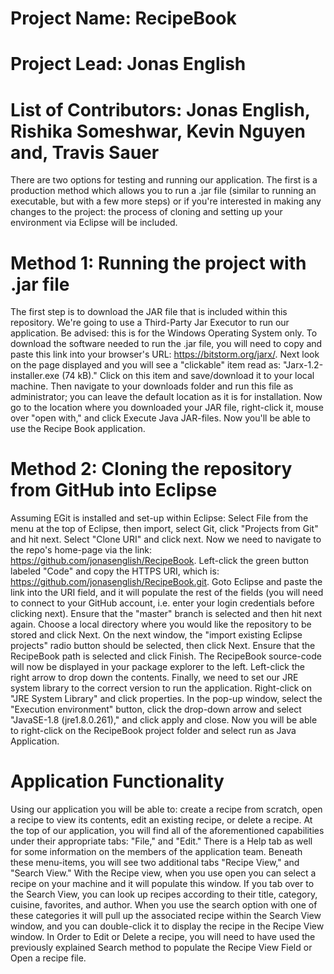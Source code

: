 # Project Name: RecipeBook
# Project Lead: Jonas English
# List of Contributors: Jonas English, Rishika Someshwar, Kevin Nguyen and, Travis Sauer

There are two options for testing and running our application. The first is a production method which allows you to run a .jar file (similar to running an executable, 
but with a few more steps) or if you're interested in making any changes to the project: the process of cloning and setting up your environment via Eclipse will be 
included.

# Method 1: Running the project with .jar file

The first step is to download the JAR file that is included within this repository. We're going to use a Third-Party Jar Executor to run our application. 
Be advised: this is for the Windows Operating System only. To download the software needed
to run the .jar file, you will need to copy and paste this link into your browser's URL: https://bitstorm.org/jarx/. Next look on the page displayed
and you will see a "clickable" item read as: "Jarx-1.2-installer.exe (74 kB)." Click on this item and save/download it to your local machine. Then navigate to your downloads folder and run this file as administrator; you can leave the default location as it is for installation. Now go to the location where you downloaded your 
JAR file, right-click it, mouse over "open with," and click Execute Java JAR-files. Now you'll be able to use the Recipe Book application.

# Method 2: Cloning the repository from GitHub into Eclipse

Assuming EGit is installed and set-up within Eclipse: Select File from the menu at the top of Eclipse, then import, select Git, click "Projects from Git" and hit next.
Select "Clone URI" and click next. Now we need to navigate to the repo's home-page via the link: https://github.com/jonasenglish/RecipeBook. Left-click the green button labeled "Code" and copy the HTTPS URI, which is: https://github.com/jonasenglish/RecipeBook.git. Goto Eclipse and paste the link into the URI field, and it will populate the rest of the fields (you will need to connect to your GitHub account, i.e. enter your login credentials before clicking next). Ensure
that the "master" branch is selected and then hit next again. Choose a local directory where you would like the repository to be stored and click Next. On the next window, the "import existing Eclipse projects" radio button should be selected, then click Next. Ensure that the RecipeBook path is selected and click Finish. The
RecipeBook source-code will now be displayed in your package explorer to the left. Left-click the right arrow to drop down the contents. Finally, we need to
set our JRE system library to the correct version to run the application. Right-click on "JRE System Library" and click properties. In the pop-up window,
select the "Execution environment" button, click the drop-down arrow and select "JavaSE-1.8 (jre1.8.0.261)," and click apply and close. Now you will be able to right-click on the RecipeBook project folder and select run as Java Application.

# Application Functionality

Using our application you will be able to: create a recipe from scratch, open a recipe to view its contents, edit an existing recipe, or delete a recipe. At the top of our application, you will find all of the aforementioned capabilities under their appropriate tabs: "File," and "Edit." There is a Help tab as well for some information on the members of the application team. Beneath these menu-items, you will see two additional tabs "Recipe View," and "Search View." With the Recipe view, when you use open you can select a recipe on your machine and it will populate this window. If you tab over to the Search View, you can look up recipes according to their title, category, cuisine, favorites, and author. When you use the search option with one of these categories it will pull up the associated recipe within the Search View window, and you can double-click it to display the recipe in the Recipe View window. In Order to Edit or Delete a recipe, you will need to have used the previously explained Search method to populate the Recipe View Field or Open a recipe file. 
